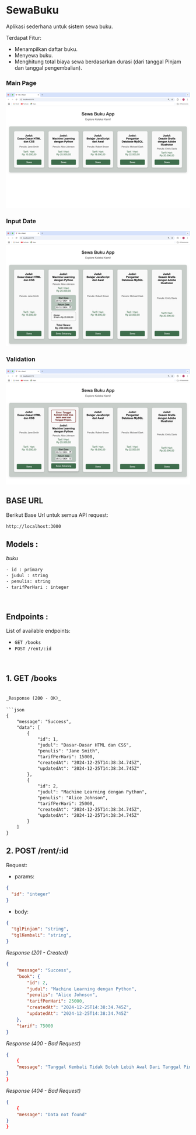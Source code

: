 # SewaBuku
Aplikasi sederhana untuk sistem sewa buku.

Terdapat Fitur:
* Menampilkan daftar buku. 
* Menyewa buku.
* Menghitung total biaya sewa berdasarkan durasi (dari tanggal Pinjam dan tanggal pengembalian).


### Main Page
![mainpage](mainpage.png)

### Input Date 
![inputdateform](inputform.png)

### Validation
![validation](validation.png)



## BASE URL
Berikut Base Url untuk semua API request:
```
http://localhost:3000
```

## Models :

_buku_

```
- id : primary
- judul : string
- penulis: string
- tarifPerHari : integer
```
&nbsp;

## Endpoints :

List of available endpoints:

- `GET /books`
- `POST /rent/:id`


&nbsp;

## 1. GET /books

```

_Response (200 - OK)_

```json
{
    "message": "Success",
    "data": [
        {
            "id": 1,
            "judul": "Dasar-Dasar HTML dan CSS",
            "penulis": "Jane Smith",
            "tarifPerHari": 15000,
            "createdAt": "2024-12-25T14:38:34.745Z",
            "updatedAt": "2024-12-25T14:38:34.745Z"
        },
        {
            "id": 2,
            "judul": "Machine Learning dengan Python",
            "penulis": "Alice Johnson",
            "tarifPerHari": 25000,
            "createdAt": "2024-12-25T14:38:34.745Z",
            "updatedAt": "2024-12-25T14:38:34.745Z"
        }
    ]
}
```

## 2. POST /rent/:id

Request:


- params:

```json
{
  "id": "integer"
}
```

- body:

```json
{
  "tglPinjam": "string",
  "tglKembali": "string",
}
```

_Response (201 - Created)_

```json
{
    "message": "Success",
    "book": {
        "id": 2,
        "judul": "Machine Learning dengan Python",
        "penulis": "Alice Johnson",
        "tarifPerHari": 25000,
        "createdAt": "2024-12-25T14:38:34.745Z",
        "updatedAt": "2024-12-25T14:38:34.745Z"
    },
    "tarif": 75000
}
```


_Response (400 - Bad Request)_

```json
{
    {
    "message": "Tanggal Kembali Tidak Boleh Lebih Awal Dari Tanggal Pinjam."
}
}
```

_Response (404 - Bad Request)_
```json
{
    {
    "message": "Data not found"
}
}
```
